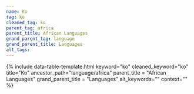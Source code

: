 ```yaml
---
name: Ko
tag: ko
cleaned_tag: ko
parent_tag: africa
parent_title: African Languages
grand_parent_tag: language
grand_parent_title: Languages
alt_tags: 
---
```


{% include data-table-template.html 
  keyword="ko" 
  cleaned_keyword="ko" 
  title="Ko"
  ancestor_path="language/africa" 
  parent_title = "African Languages"
  grand_parent_title = "Languages"
  alt_keywords=""
  context=""
%}

